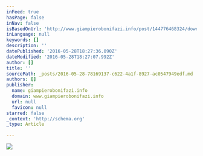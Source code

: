 ```yaml
---
inFeed: true
hasPage: false
inNav: false
isBasedOnUrl: 'http://www.giampierobonifazi.info/post/144776468324/downtown-houston-texas-traveling-usa-at'
inLanguage: null
keywords: []
description: ''
datePublished: '2016-05-28T18:27:36.090Z'
dateModified: '2016-05-28T18:27:07.992Z'
author: []
title: ''
sourcePath: _posts/2016-05-28-78169137-c622-4a1f-8927-ac0547949edf.md
authors: []
publisher:
  name: giampierobonifazi.info
  domain: www.giampierobonifazi.info
  url: null
  favicon: null
starred: false
_context: 'http://schema.org'
_type: Article

---
```

![](http://65.media.tumblr.com/e29cab2e69c32721d55d68356d4e7a3e/tumblr_o7lpl2iO0N1r9jevyo1_1280.jpg)